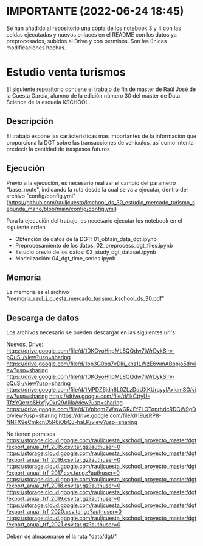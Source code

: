 # IMPORTANTE (2022-06-24 18:45)
Se han añadido al repositorio una copia de los notebook 3 y 4 con las celdas ejecutadas y nuevos enlaces en el README con los datos ya preprocesados, subidos al Drive y con permisos. Son las únicas modificaciones hechas.


# Estudio venta turismos

El siguiente repositorio contiene el trabajo de fin de máster de Raúl José de la Cuesta García, alumno de la edición número 30 del máster de Data Science de la escuela KSCHOOL.

## Descripción
El trabajo expone las carácteristicas más importantes de la información que proporciona la DGT sobre las transacciones de vehículos, así como intenta predecir la cantidad de traspasos futuros

## Ejecución
Previo a la ejecución, es necesario realizar el cambio del parametro "base_route", indicando la ruta desde la cual se va a ejecutar, dentro del archivo "config/config.yml" (https://github.com/rauljcuesta/kschool_ds_30_estudio_mercado_turismo_segunda_mano/blob/main/config/config.yml)

Para la ejecución del trabajo, es necesario ejecutar los notebook en el siguiente orden
- Obtención de datos de la DGT: 01_obtain_data_dgt.ipynb
- Preprocesamiento de los datos: 02_preprocess_dgt_files.ipynb
- Estudio previo de los datos: 03_study_dgt_dataset.ipynb
- Modelización: 04_dgt_time_series.ipynb 

## Memoria
La memoria es el archivo "memoria_raul_j_cuesta_mercado_turismo_kschool_ds_30.pdf"

## Descarga de datos
Los archivos necesario se pueden descargar en las siguientes url's:

Nuevos, Drive:
https://drive.google.com/file/d/1DKGyoHhpML8QQdw7lWrDykSlrv-pQuS-/view?usp=sharing
https://drive.google.com/file/d/1bp3G0bq7vDki_khs1LWzE6wmABopjo5d/view?usp=sharing
https://drive.google.com/file/d/1DKGyoHhpML8QQdw7lWrDykSlrv-pQuS-/view?usp=sharing
https://drive.google.com/file/d/1MPDZ6jdn8L0ZLzDdUXKUrqyylAxiumSO/view?usp=sharing
https://drive.google.com/file/d/1kCttyU-TfzYQerrbSHxfjy0kr29AIiIa/view?usp=sharing
https://drive.google.com/file/d/1Vpbqm2WmwGRJEfZLOTqprhdcRDCW9gDp/view?usp=sharing
https://drive.google.com/file/d/19usRP8-NNFX9eCmkcnD5R6iObQJ-haLP/view?usp=sharing


No tienen permisos
https://storage.cloud.google.com/rauljcuesta_kschool_proyecto_master/dgt/export_anual_trf_2015.csv.tar.gz?authuser=0
https://storage.cloud.google.com/rauljcuesta_kschool_proyecto_master/dgt/export_anual_trf_2016.csv.tar.gz?authuser=0
https://storage.cloud.google.com/rauljcuesta_kschool_proyecto_master/dgt/export_anual_trf_2017.csv.tar.gz?authuser=0
https://storage.cloud.google.com/rauljcuesta_kschool_proyecto_master/dgt/export_anual_trf_2018.csv.tar.gz?authuser=0
https://storage.cloud.google.com/rauljcuesta_kschool_proyecto_master/dgt/export_anual_trf_2019.csv.tar.gz?authuser=0
https://storage.cloud.google.com/rauljcuesta_kschool_proyecto_master/dgt/export_anual_trf_2020.csv.tar.gz?authuser=0
https://storage.cloud.google.com/rauljcuesta_kschool_proyecto_master/dgt/export_anual_trf_2021.csv.tar.gz?authuser=0

Deben de almacenarse el la ruta "data/dgt/"
